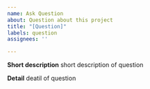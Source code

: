 ```yaml
---
name: Ask Question
about: Question about this project
title: "[Question]"
labels: question
assignees: ''

---
```


**Short description**
short description of question

**Detail**
deatil of question
